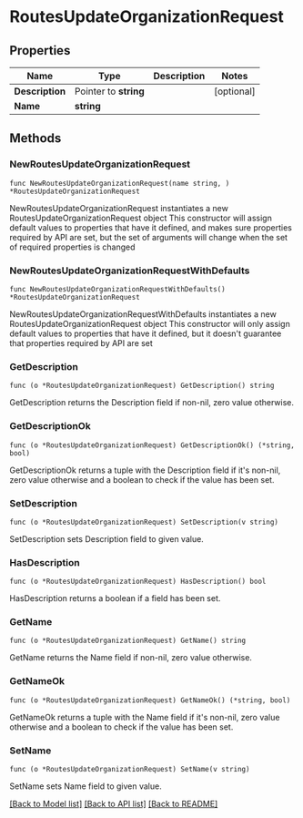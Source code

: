 # RoutesUpdateOrganizationRequest

## Properties

Name | Type | Description | Notes
------------ | ------------- | ------------- | -------------
**Description** | Pointer to **string** |  | [optional] 
**Name** | **string** |  | 

## Methods

### NewRoutesUpdateOrganizationRequest

`func NewRoutesUpdateOrganizationRequest(name string, ) *RoutesUpdateOrganizationRequest`

NewRoutesUpdateOrganizationRequest instantiates a new RoutesUpdateOrganizationRequest object
This constructor will assign default values to properties that have it defined,
and makes sure properties required by API are set, but the set of arguments
will change when the set of required properties is changed

### NewRoutesUpdateOrganizationRequestWithDefaults

`func NewRoutesUpdateOrganizationRequestWithDefaults() *RoutesUpdateOrganizationRequest`

NewRoutesUpdateOrganizationRequestWithDefaults instantiates a new RoutesUpdateOrganizationRequest object
This constructor will only assign default values to properties that have it defined,
but it doesn't guarantee that properties required by API are set

### GetDescription

`func (o *RoutesUpdateOrganizationRequest) GetDescription() string`

GetDescription returns the Description field if non-nil, zero value otherwise.

### GetDescriptionOk

`func (o *RoutesUpdateOrganizationRequest) GetDescriptionOk() (*string, bool)`

GetDescriptionOk returns a tuple with the Description field if it's non-nil, zero value otherwise
and a boolean to check if the value has been set.

### SetDescription

`func (o *RoutesUpdateOrganizationRequest) SetDescription(v string)`

SetDescription sets Description field to given value.

### HasDescription

`func (o *RoutesUpdateOrganizationRequest) HasDescription() bool`

HasDescription returns a boolean if a field has been set.

### GetName

`func (o *RoutesUpdateOrganizationRequest) GetName() string`

GetName returns the Name field if non-nil, zero value otherwise.

### GetNameOk

`func (o *RoutesUpdateOrganizationRequest) GetNameOk() (*string, bool)`

GetNameOk returns a tuple with the Name field if it's non-nil, zero value otherwise
and a boolean to check if the value has been set.

### SetName

`func (o *RoutesUpdateOrganizationRequest) SetName(v string)`

SetName sets Name field to given value.



[[Back to Model list]](../README.md#documentation-for-models) [[Back to API list]](../README.md#documentation-for-api-endpoints) [[Back to README]](../README.md)


